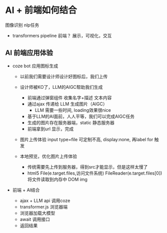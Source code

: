 # AI + 前端如何结合
图像识别 nlp任务

- transformers
    pipeline
    前端？  展示，可视化，交互


## AI 前端应用体验

- coze bot 应用图标生成
    - 以前我们需要设计师设计好图标后，我们上传
    - 设计师被KO了，LLM的AIGC帮助我们生成
        - 前端通过弹窗组件 收集名字+描述  文本内容
        - 通过ajax 传递给 LLM 生成图片（AIGC）
            - LLM 需要一些时间, loading效果很nice
        - 基于LLM的AI面前，人人平等，我们可以完成AIGC任务
        - 生成的图片存在服务器端，static 静态服务器
        - 前端拿到url 显示，完成

    - 图片上传体验
        input type=file 可定制不高, display:none, 再label for 触发

    - 本地预览，优化图片上传体验
        - 传统需要先上传到服务器，得到src才能显示，但是这样太慢了
        - html5 File(e.target.files,访问文件系统)
            FileReader(e.target.files[0]) 将文件读取到内存中
            DOM  img

- 前端 + AI结合
    - ajax + LLM api 调用coze
    - transformer.js 浏览器端
    - 浏览器加载大模型
    - await 调用接口
    - 返回结果
